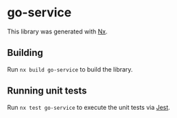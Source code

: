 # go-service

This library was generated with [Nx](https://nx.dev).

## Building

Run `nx build go-service` to build the library.

## Running unit tests

Run `nx test go-service` to execute the unit tests via [Jest](https://jestjs.io).
